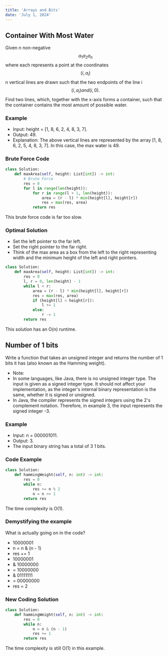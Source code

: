 ```yaml
---
title: 'Arrays and Bits'
date: 'July 1, 2024'
---
```


## Container With Most Water
Given n non-negative
$$
a_{1}
a_{2}
a_{n}
$$
where each represents a point at the coordinates
$$
(i, a_{i})
$$
n vertical lines are drawn such that the two endpoints of the line i
$$
(i, a_{i})
and
(i, 0).
$$
Find two lines, which, together with the x-axis forms a container, such that the container contains the most amount of possible water.

### Example
- Input: height = [1, 8, 6, 2, 4, 8, 3, 7].
- Output: 49.
- Explanation: The above vertical lines are represented by the array [1, 8, 6, 2, 5, 4, 8, 3, 7]. In this case, the max water is 49.

### Brute Force Code
```python
class Solution:
    def maxArea(self, height: List[int]) -> int:
        # Brute Force
        res = 0
        for l in range(len(height)):
            for r in range(l + 1, len(height)):
                area = (r - l) * min(height[l], height[r])
                res = max(res, area)
            return res
```
This brute force code is far too slow.

### Optimal Solution
- Set the left pointer to the far left.
- Set the right pointer to the far right.
- Think of the max area as a box from the left to the right representing width and the minimum height of the left and right pointers.

```python
class Solution:
    def maxArea(self, height: List[int]) -> int:
        res = 0
        l, r = 0, len(height) - 1
        while l < r:
            area = (r - l) * min(height[l], height[r])
            res = max(res, area)
            if (height[l] < height[r]):
                l += 1
            else:
                r -= 1
        return res
```

This solution has an O(n) runtime.

## Number of 1 bits
Write a function that takes an unsigned integer and returns the number of 1 bits it has (also known as the Hamming weight).
- Note:
- In some languages, like Java, there is no unsigned integer type. The input is given as a signed integer type. It should not affect your implementation, as the integer's internal binary representation is the same, whether it is signed or unsigned.
- In Java, the compiler represents the signed integers using the 2's complement notation. Therefore, in example 3, the input represents the signed integer -3.

### Example
- Input: n = 000001011.
- Output: 3.
- The input binary string has a total of 3 1 bits.

### Code Example
```python
class Solution:
    def hammingWeight(self, n: int) -> int:
        res = 0
        while n:
            res += n % 2
            n = n >> 1
        return res
```
The time complexity is O(1).

### Demystifying the example
What is actually going on in the code?
- 10000001
- n = n & (n - 1)
- res += 1
-   10000001
- & 10000000
- = 10000000
- & 01111111
- = 00000000
- res = 2

### New Coding Solution
```python
class Solution:
    def hammingWeight(self, n: int) -> int:
        res = 0
        while n:
            n = n & (n - 1)
            res += 1
        return res
```
The time complexity is still O(1) in this example.